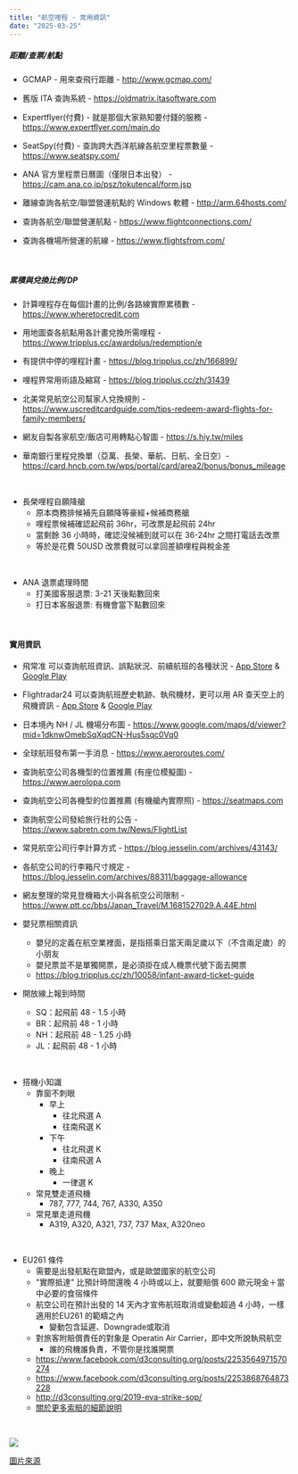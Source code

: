 ```yaml
---
title: "航空哩程 - 常用資訊"
date: "2025-03-25"
---
```


##### 距離/查票/航點

* GCMAP - 用來查飛行距離 - http://www.gcmap.com/

* 舊版 ITA 查詢系統 - https://oldmatrix.itasoftware.com  

* Expertflyer(付費) - 就是那個大家熟知要付錢的服務 - https://www.expertflyer.com/main.do

* SeatSpy(付費) - 查詢跨大西洋航線各航空里程票數量 - https://www.seatspy.com/

* ANA 官方里程票日曆圖（僅限日本出發） - https://cam.ana.co.jp/psz/tokutencal/form.jsp

* 離線查詢各航空/聯盟營運航點的 Windows 軟體 - http://arm.64hosts.com/

* 查詢各航空/聯盟營運航點 - https://www.flightconnections.com/

* 查詢各機場所營運的航線 - https://www.flightsfrom.com/  


</br>

##### 累積與兌換比例/DP

* 計算哩程存在每個計畫的比例/各路線實際累積數  - https://www.wheretocredit.com  

* 用地圖查各航點用各計畫兌換所需哩程 - https://www.tripplus.cc/awardplus/redemption/e

* 有提供中停的哩程計畫 - https://blog.tripplus.cc/zh/166899/

* 哩程界常用術語及縮寫 - https://blog.tripplus.cc/zh/31439   

* 北美常見航空公司幫家人兌換規則 - https://www.uscreditcardguide.com/tips-redeem-award-flights-for-family-members/  

* 網友自製各家航空/飯店可用轉點心智圖 - https://s.hiy.tw/miles
    
* 華南銀行里程兌換單（亞萬、長榮、華航、日航、全日空）- https://card.hncb.com.tw/wps/portal/card/area2/bonus/bonus_mileage
 

</br>

* 長榮哩程自願降艙
    * 原本商務排候補先自願降等豪經+候補商務艙
    * 哩程票候補確認起飛前 36hr，可改票是起飛前 24hr
    * 當剩餘 36 小時時，確認沒候補到就可以在 36-24hr 之間打電話去改票
    * 等於是花費 50USD 改票費就可以拿回差額哩程與稅金差

</br>

* ANA 退票處理時間
    * 打美國客服退票: 3-21 天後點數回來
    * 打日本客服退票: 有機會當下點數回來

</br>


#### 實用資訊

* 飛常准 可以查詢航班資訊、誤點狀況、前續航班的各種狀況 - [App Store](https://apps.apple.com/tw/app/id498818574) & [Google Play](https://play.google.com/store/apps/details?id=veryzhun.vzcom)

* Flightradar24 可以查詢航班歷史軌跡、執飛機材，更可以用 AR 查天空上的飛機資訊 - [App Store](https://apps.apple.com/us/app/flightradar24-flight-tracker/id382233851) & [Google Play](https://play.google.com/store/apps/details?id=com.flightradar24free&hl=zh_TW&gl=US)

* 日本境內 NH / JL 機場分布圖 - https://www.google.com/maps/d/viewer?mid=1dknwOmebSqXqdCN-Hus5sqc0Vq0

* 全球航班發布第一手消息 - https://www.aeroroutes.com/

* 查詢航空公司各機型的位置推薦 (有座位模擬圖) - https://www.aerolopa.com  

* 查詢航空公司各機型的位置推薦 (有機艙內實際照) - https://seatmaps.com  

* 查詢航空公司發給旅行社的公告 - https://www.sabretn.com.tw/News/FlightList  

* 常見航空公司行李計算方式 - https://blog.jesselin.com/archives/43143/

* 各航空公司的行李箱尺寸規定 - https://blog.jesselin.com/archives/88311/baggage-allowance  

* 網友整理的常見登機箱大小與各航空公司限制 - https://www.ptt.cc/bbs/Japan_Travel/M.1681527029.A.44E.html

* 嬰兒票相關資訊
    * 嬰兒的定義在航空業裡面，是指搭乘日當天兩足歲以下（不含兩足歲）的小朋友
    * 嬰兒票並不是單獨開票，是必須掛在成人機票代號下面去開票
    * https://blog.tripplus.cc/zh/10058/infant-award-ticket-guide

* 開放線上報到時間
    * SQ：起飛前 48 - 1.5 小時
    * BR：起飛前 48 - 1 小時
    * NH：起飛前 48 - 1.25 小時
    * JL：起飛前 48 - 1 小時

</br>

* 搭機小知識
    * 靠窗不刺眼
        * 早上
            * 往北飛選 A 
            * 往南飛選 K
        * 下午
            * 往北飛選 K
            * 往南飛選 A
        * 晚上
            * 一律選 K
    * 常見雙走道飛機
        * 787, 777, 744, 767, A330, A350
    * 常見單走道飛機           
        * A319, A320, A321, 737, 737 Max, A320neo

</br>

* EU261 條件
    * 需要是出發航點在歐盟內，或是歐盟國家的航空公司
    * "實際抵達" 比預計時間還晚 4 小時或以上，就要賠償 600 歐元現金＋當中必要的食宿條件
    * 航空公司在預計出發的 14 天內才宣佈航班取消或變動超過 4 小時，一樣適用於EU261 的範疇之內
        * 變動包含延遲、Downgrade或取消
    * 對旅客附賠償責任的對象是 Operatin Air Carrier，即中文所說執飛航空
        * 誰的飛機誰負責，不管你是找誰開票
    * https://www.facebook.com/d3consulting.org/posts/2253564971570274
    * https://www.facebook.com/d3consulting.org/posts/2253868764873228
    * http://d3consulting.org/2019-eva-strike-sop/
    * [關於更多索賠的細節說明](https://www.flyasia.co/2023/09/15/eu261/)

 
 </br>

![](https://i.imgur.com/JIHqwAd.png)

[圖片來源](https://news.housefun.com.tw/news/article/157509209005.html)

</br>

